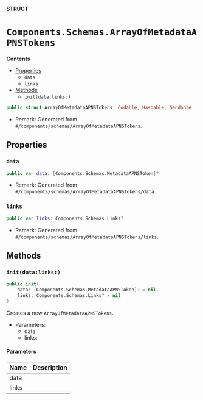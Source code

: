 **STRUCT**

# `Components.Schemas.ArrayOfMetadataAPNSTokens`

**Contents**

- [Properties](#properties)
  - `data`
  - `links`
- [Methods](#methods)
  - `init(data:links:)`

```swift
public struct ArrayOfMetadataAPNSTokens: Codable, Hashable, Sendable
```

- Remark: Generated from `#/components/schemas/ArrayOfMetadataAPNSTokens`.

## Properties
### `data`

```swift
public var data: [Components.Schemas.MetadataAPNSToken]?
```

- Remark: Generated from `#/components/schemas/ArrayOfMetadataAPNSTokens/data`.

### `links`

```swift
public var links: Components.Schemas.Links?
```

- Remark: Generated from `#/components/schemas/ArrayOfMetadataAPNSTokens/links`.

## Methods
### `init(data:links:)`

```swift
public init(
    data: [Components.Schemas.MetadataAPNSToken]? = nil,
    links: Components.Schemas.Links? = nil
)
```

Creates a new `ArrayOfMetadataAPNSTokens`.

- Parameters:
  - data:
  - links:

#### Parameters

| Name | Description |
| ---- | ----------- |
| data |  |
| links |  |
